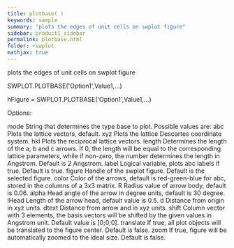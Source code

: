 ```yaml
---
title: plotbase( )
keywords: sample
summary: "plots the edges of unit cells on swplot figure"
sidebar: product1_sidebar
permalink: plotbase.html
folder: +swplot
mathjax: true
---
```

  plots the edges of unit cells on swplot figure
 
  SWPLOT.PLOTBASE('Option1',Value1,...)
 
  hFigure = SWPLOT.PLOTBASE('Option1',Value1,...)
 
  Options:
 
  mode      String that determines the type base to plot. Possible values
            are:
                abc     Plots the lattice vectors, default.
                xyz     Plots the lattice Descartes coordinate system.
                hkl     Plots the reciprocal lattice vectors.
  length    Determines the length of the a, b and c arrows. If 0, the
            length will be equal to the corresponding lattice parameters,
            while if non-zero, the number determines the length in
            Angstrom. Default is 2 Angstrom.
  label     Logical variable, plots abc labels if true. Default is true.
  figure    Handle of the swplot figure. Default is the selected figure.
  color     Color of the arrows, default is red-green-blue for abc, stored
            in the columns of a 3x3 matrix.
  R         Radius value of arrow body, default is 0.06.
  alpha     Head angle of the arrow in degree units, default is 30 degree.
  lHead     Length of the arrow head, default value is 0.5.
  d         Distance from origin in xyz units.
  dtext     Distance from arrow and in xyz units.
  shift     Column vector with 3 elements, the basis vectors will be
            shifted by the given values in Angstrom unit. Default value is
            [0;0;0].
  translate If true, all plot objects will be translated to the figure
            center. Default is false.
  zoom      If true, figure will be automatically zoomed to the ideal size.
            Default is false.
 
